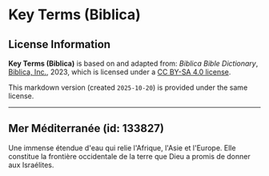 # Key Terms (Biblica)

## License Information

**Key Terms (Biblica)** is based on and adapted from: _Biblica Bible Dictionary_, [Biblica, Inc.](https://www.biblica.com/), 2023, which is licensed under a [CC BY-SA 4.0 license](https://creativecommons.org/licenses/by-sa/4.0/legalcode.en).

This markdown version (created `2025-10-20`) is provided under the same license.



--------------------------------

## Mer Méditerranée (id: 133827)

Une immense étendue d'eau qui relie l'Afrique, l'Asie et l'Europe. Elle constitue la frontière occidentale de la terre que Dieu a promis de donner aux Israélites.


